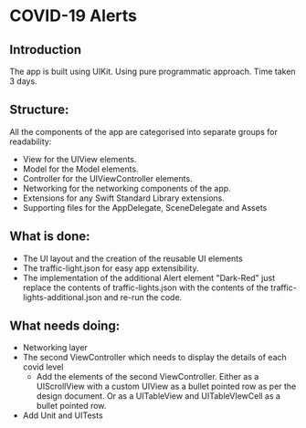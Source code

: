 # COVID-19 Alerts

## Introduction

The app is built using UIKit. Using pure programmatic approach.
Time taken 3 days.

## Structure:

All the components of the app are categorised into separate groups for readability:
- View for the UIView elements.
- Model for the Model elements.
- Controller for the UIViewController elements.
- Networking for the networking components of the app.
- Extensions for any Swift Standard Library extensions.
- Supporting files for the AppDelegate, SceneDelegate and Assets


## What is done:

- The UI layout and the creation of the reusable UI elements
- The traffic-light.json for easy app extensibility.
- The implementation of the additional Alert element "Dark-Red" just replace the contents of traffic-lights.json with the contents of the traffic-lights-additional.json and re-run the code.

## What needs doing:
- Networking layer
- The second ViewController which needs to display the details of each covid level
    - Add the elements of the second ViewController. Either as a UIScrollView with a custom UIView as a bullet pointed row as per the design document. Or as a UITableView and UITableVIewCell as a bullet pointed row.
- Add Unit and UITests
